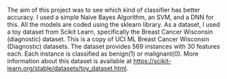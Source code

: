The aim of this project was to see which kind of classifier has better accuracy.
I used a simple Naive Bayes Algorithm, an SVM, and a DNN for this. All the models are 
coded using the sklearn library. As a dataset,
I used a toy dataset from Scikit Learn, specifically the Breast Cancer Wisconsin (diagnostic) dataset.
This is a copy of UCI ML Breast Cancer Wisconsin (Diagnostic) datasets. The dataset provides 569 instances
with 30 features each. Each instance is classified as benign(1) or malignant(0). More information about this
dataset is available at https://scikit-learn.org/stable/datasets/toy_dataset.html.

